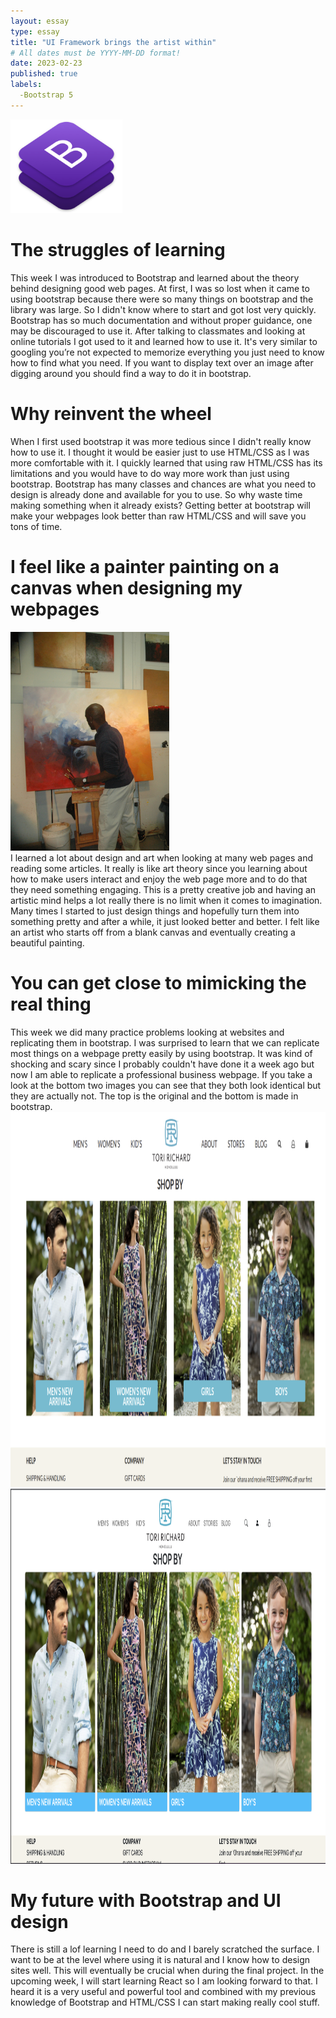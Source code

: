 ```yaml
---
layout: essay
type: essay
title: "UI Framework brings the artist within"
# All dates must be YYYY-MM-DD format!
date: 2023-02-23
published: true
labels:
  -Bootstrap 5
---
```


<img src="../img/bootstrap.png" height = 150>

<h1>The struggles of learning</h1>
This week I was introduced to Bootstrap and learned about the theory behind designing good web pages. At first, I was so lost when it came to using bootstrap because there were so many things on bootstrap and the library was large. So I didn't know where to start and got lost very quickly. Bootstrap has so much documentation and without proper guidance, one may be discouraged to use it. After talking to classmates and looking at online tutorials I got used to it and learned how to use it. It's very similar to googling you’re not expected to memorize everything you just need to know how to find what you need. If you want to display text over an image after digging around you should find a way to do it in bootstrap. 

<h1>Why reinvent the wheel</h1>
When I first used bootstrap it was more tedious since I didn't really know how to use it. I thought it would be easier just to use HTML/CSS as I was more comfortable with it. I quickly learned that using raw HTML/CSS has its limitations and you would have to do way more work than just using bootstrap. Bootstrap has many classes and chances are what you need to design is already done and available for you to use. So why waste time making something when it already exists? Getting better at bootstrap will make your webpages look better than raw HTML/CSS and will save you tons of time.

<h1> I feel like a painter painting on a canvas when designing my webpages</h1>
<img src="../img/painter.jpg" height = 350>
<br>
I learned a lot about design and art when looking at many web pages and reading some articles. It really is like art theory since you learning about how to make users interact and enjoy the web page more and to do that they need something engaging. This is a pretty creative job and having an artistic mind helps a lot really there is no limit when it comes to imagination. Many times I started to just design things and hopefully turn them into something pretty and after a while, it just looked better and better. I felt like an artist who starts off from a blank canvas and eventually creating a beautiful painting.

<h1> You can get close to mimicking the real thing</h1>
This week we did many practice problems looking at websites and replicating them in bootstrap. I was surprised to learn that we can replicate most things on a webpage pretty easily by using bootstrap. It was kind of shocking and scary since I probably couldn't have done it a week ago but now I am able to replicate a professional business webpage. If you take a look at the bottom two images you can see that they both look identical but they are actually not. The top is the original and the bottom is made in bootstrap. 
<br>
<img src="../img/css.png" height = 600>
<img src="../img/boot.png" height = 600>
<h1>My future with Bootstrap and UI design</h1>
There is still a lof learning I need to do and I barely scratched the surface. I want to be at the level where using it is natural and I know how to design sites well. This will eventually be crucial when during the final project. In the upcoming week, I will start learning React so I am looking forward to that. I heard it is a very useful and powerful tool and combined with my previous knowledge of Bootstrap and HTML/CSS I can start making really cool stuff.
